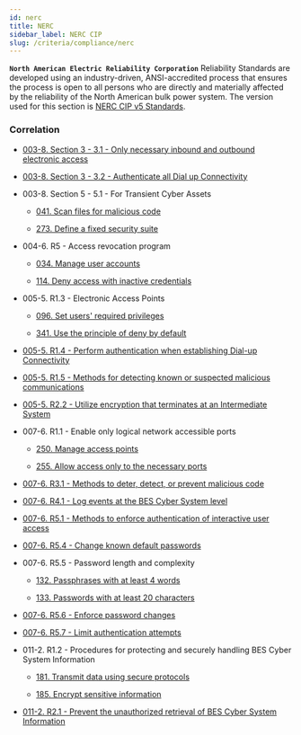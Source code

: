 ```yaml
---
id: nerc
title: NERC
sidebar_label: NERC CIP
slug: /criteria/compliance/nerc
---
```


**`North American Electric Reliability Corporation`**
Reliability Standards
are developed using an industry-driven,
ANSI-accredited process
that ensures the process is open to all persons
who are directly and materially affected
by the reliability of the North American bulk power system.
The version used for this section is
[NERC CIP v5 Standards](https://www.nerc.com/pa/Stand/Pages/CIPStandards.aspx).

### Correlation

 - [003-8. Section 3 - 3.1 - Only necessary inbound and outbound electronic access](/criteria/requirements/176)

 - [003-8. Section 3 - 3.2 - Authenticate all Dial up Connectivity](/criteria/requirements/264)

 - 003-8. Section 5 - 5.1 - For Transient Cyber Assets

    - [041. Scan files for malicious code](/criteria/requirements/041)

    - [273. Define a fixed security suite](/criteria/requirements/273)

 - 004-6. R5 - Access revocation program

    - [034. Manage user accounts](/criteria/requirements/034)

    - [114. Deny access with inactive credentials](/criteria/requirements/114)

 - 005-5. R1.3 - Electronic Access Points

    - [096. Set users' required privileges](/criteria/requirements/096)

    - [341. Use the principle of deny by default](/criteria/requirements/341)

 - [005-5. R1.4 - Perform authentication when establishing Dial-up Connectivity](/criteria/requirements/264)

 - [005-5. R1.5 - Methods for detecting known or suspected malicious communications](/criteria/requirements/273)

 - [005-5. R2.2 - Utilize encryption that terminates at an Intermediate System](/criteria/requirements/181)

 - 007-6. R1.1 - Enable only logical network accessible ports

    - [250. Manage access points](/criteria/requirements/250)

    - [255. Allow access only to the necessary ports](/criteria/requirements/255)

 - [007-6. R3.1 - Methods to deter, detect, or prevent malicious code](/criteria/requirements/155)

 - [007-6. R4.1 - Log events at the BES Cyber System level](/criteria/requirements/075)

 - [007-6. R5.1 - Methods to enforce authentication of interactive user access](/criteria/requirements/264)

 - [007-6. R5.4 - Change known default passwords](/criteria/requirements/142)

 - 007-6. R5.5 - Password length and complexity

    - [132. Passphrases with at least 4 words](/criteria/requirements/132)

    - [133. Passwords with at least 20 characters](/criteria/requirements/133)

 - [007-6. R5.6 - Enforce password changes](/criteria/requirements/130)

 - [007-6. R5.7 - Limit authentication attempts](/criteria/requirements/237)

 - 011-2. R1.2 - Procedures for protecting and securely handling BES Cyber System Information

    - [181. Transmit data using secure protocols](/criteria/requirements/181)

    - [185. Encrypt sensitive information](/criteria/requirements/185)

 - [011-2. R2.1 - Prevent the unauthorized retrieval of BES Cyber System Information](/criteria/requirements/183)

